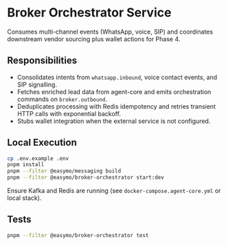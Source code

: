 # Broker Orchestrator Service

Consumes multi-channel events (WhatsApp, voice, SIP) and coordinates downstream vendor sourcing plus wallet actions for Phase 4.

## Responsibilities

- Consolidates intents from `whatsapp.inbound`, voice contact events, and SIP signalling.
- Fetches enriched lead data from agent-core and emits orchestration commands on `broker.outbound`.
- Deduplicates processing with Redis idempotency and retries transient HTTP calls with exponential backoff.
- Stubs wallet integration when the external service is not configured.

## Local Execution

```bash
cp .env.example .env
pnpm install
pnpm --filter @easymo/messaging build
pnpm --filter @easymo/broker-orchestrator start:dev
```

Ensure Kafka and Redis are running (see `docker-compose.agent-core.yml` or local stack).

## Tests

```bash
pnpm --filter @easymo/broker-orchestrator test
```
